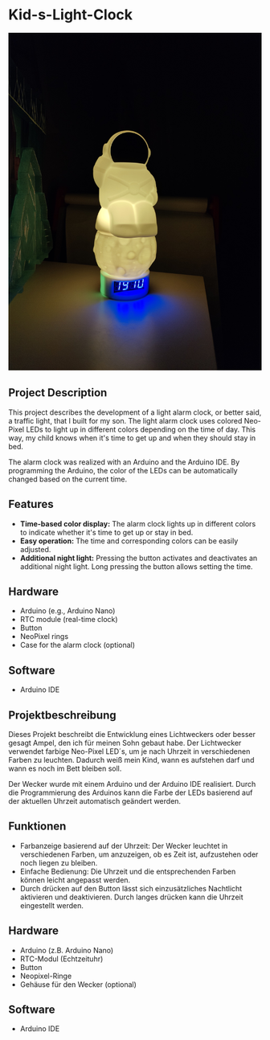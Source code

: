 # Kid-s-Light-Clock

![Kids-Light-Clock](/IMG20240223191006.jpg)

## Project Description

This project describes the development of a light alarm clock, or better said, a traffic light, that I built for my son. The light alarm clock uses colored Neo-Pixel LEDs to light up in different colors depending on the time of day. This way, my child knows when it's time to get up and when they should stay in bed.

The alarm clock was realized with an Arduino and the Arduino IDE. By programming the Arduino, the color of the LEDs can be automatically changed based on the current time.

## Features

- **Time-based color display:** The alarm clock lights up in different colors to indicate whether it's time to get up or stay in bed.
- **Easy operation:** The time and corresponding colors can be easily adjusted.
- **Additional night light:** Pressing the button activates and deactivates an additional night light. Long pressing the button allows setting the time.

## Hardware

- Arduino (e.g., Arduino Nano)
- RTC module (real-time clock)
- Button
- NeoPixel rings
- Case for the alarm clock (optional)

## Software

- Arduino IDE





## Projektbeschreibung

Dieses Projekt beschreibt die Entwicklung eines Lichtweckers oder besser gesagt Ampel, den ich für meinen Sohn gebaut habe. Der Lichtwecker verwendet farbige Neo-Pixel LED´s, um je nach Uhrzeit in verschiedenen Farben zu leuchten. Dadurch weiß mein Kind, wann es aufstehen darf und wann es noch im Bett bleiben soll.

Der Wecker wurde mit einem Arduino und der Arduino IDE realisiert. Durch die Programmierung des Arduinos kann die Farbe der LEDs basierend auf der aktuellen Uhrzeit automatisch geändert werden.

## Funktionen
- Farbanzeige basierend auf der Uhrzeit: Der Wecker leuchtet in verschiedenen Farben, um anzuzeigen, ob es Zeit ist, aufzustehen oder noch liegen zu bleiben.
- Einfache Bedienung: Die Uhrzeit und die entsprechenden Farben können leicht angepasst werden.
- Durch drücken auf den Button lässt sich einzusätzliches Nachtlicht aktivieren und deaktivieren. Durch langes drücken kann die Uhrzeit eingestellt werden.

  
## Hardware
- Arduino (z.B. Arduino Nano)
- RTC-Modul (Echtzeituhr)
- Button
- Neopixel-Ringe
- Gehäuse für den Wecker (optional)

  
## Software
- Arduino IDE
